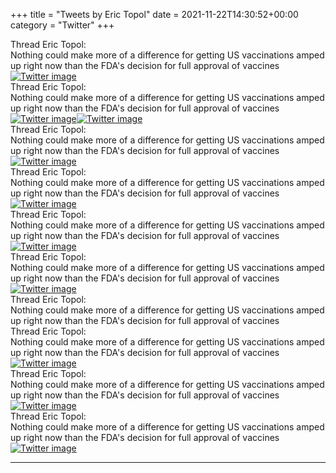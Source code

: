 +++
title = "Tweets by Eric Topol" 
date = 2021-11-22T14:30:52+00:00
category = "Twitter"
+++
<div class="tweet"> 
<div class="profile"> 
Thread Eric Topol: 
</div> 
<div class="tweet-content">Nothing could make more of a difference for getting US vaccinations amped up right now than the FDA's decision for full approval of vaccines</div></div><a href="FEzgVb1UYAYYEBS.jpg"  ><img src="FEzgVb1UYAYYEBS.jpg" alt="Twitter image" ></img></a><div class="tweet"> 
<div class="profile"> 
Thread Eric Topol: 
</div> 
<div class="tweet-content">Nothing could make more of a difference for getting US vaccinations amped up right now than the FDA's decision for full approval of vaccines</div></div><a href="FEziJHzVQAI0dbT.jpg"  ><img src="FEziJHzVQAI0dbT.jpg" alt="Twitter image" ></img></a><a href="FEzifhxUcAUt0Vj.jpg"  ><img src="FEzifhxUcAUt0Vj.jpg" alt="Twitter image" ></img></a><div class="tweet"> 
<div class="profile"> 
Thread Eric Topol: 
</div> 
<div class="tweet-content">Nothing could make more of a difference for getting US vaccinations amped up right now than the FDA's decision for full approval of vaccines</div></div><a href="FEz4HeMUUAAWDAX.jpg"  ><img src="FEz4HeMUUAAWDAX.jpg" alt="Twitter image" ></img></a><div class="tweet"> 
<div class="profile"> 
Thread Eric Topol: 
</div> 
<div class="tweet-content">Nothing could make more of a difference for getting US vaccinations amped up right now than the FDA's decision for full approval of vaccines</div></div><a href="FE0gfi3UUAMvDfG.jpg"  ><img src="FE0gfi3UUAMvDfG.jpg" alt="Twitter image" ></img></a><div class="tweet"> 
<div class="profile"> 
Thread Eric Topol: 
</div> 
<div class="tweet-content">Nothing could make more of a difference for getting US vaccinations amped up right now than the FDA's decision for full approval of vaccines</div></div><a href="FE0pGvUVkAASHSk.jpg"  ><img src="FE0pGvUVkAASHSk.jpg" alt="Twitter image" ></img></a><div class="tweet"> 
<div class="profile"> 
Thread Eric Topol: 
</div> 
<div class="tweet-content">Nothing could make more of a difference for getting US vaccinations amped up right now than the FDA's decision for full approval of vaccines</div></div><a href="FE1DatMVcAMmYgs.jpg"  ><img src="FE1DatMVcAMmYgs.jpg" alt="Twitter image" ></img></a><div class="tweet"> 
<div class="profile"> 
Thread Eric Topol: 
</div> 
<div class="tweet-content">Nothing could make more of a difference for getting US vaccinations amped up right now than the FDA's decision for full approval of vaccines</div></div><div class="tweet"> 
<div class="profile"> 
Thread Eric Topol: 
</div> 
<div class="tweet-content">Nothing could make more of a difference for getting US vaccinations amped up right now than the FDA's decision for full approval of vaccines</div></div><a href="FE1l8o-UUAYgmiZ.jpg"  ><img src="FE1l8o-UUAYgmiZ.jpg" alt="Twitter image" ></img></a><div class="tweet"> 
<div class="profile"> 
Thread Eric Topol: 
</div> 
<div class="tweet-content">Nothing could make more of a difference for getting US vaccinations amped up right now than the FDA's decision for full approval of vaccines</div></div><a href="FE1s3CcVgAI11TE.jpg"  ><img src="FE1s3CcVgAI11TE.jpg" alt="Twitter image" ></img></a><div class="tweet"> 
<div class="profile"> 
Thread Eric Topol: 
</div> 
<div class="tweet-content">Nothing could make more of a difference for getting US vaccinations amped up right now than the FDA's decision for full approval of vaccines</div></div><a href="FE0_5CaVkAEYu6b.png"  ><img src="FE0_5CaVkAEYu6b.png" alt="Twitter image" ></img></a>

---